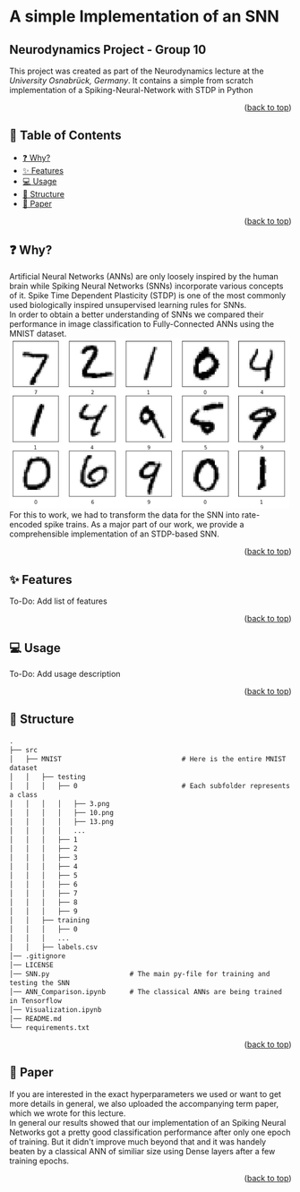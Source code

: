# A simple Implementation of an SNN
## Neurodynamics Project - Group 10
This project was created as part of the Neurodynamics lecture at the _University Osnabrück, Germany_. It contains a simple from scratch implementation of a Spiking-Neural-Network with STDP in Python
<p align="right">(<a href="#top">back to top</a>)</p>

## 📖 Table of Contents
  - [❓ Why?](#-why)
  - [✨ Features](#-features)
  - [💻 Usage](#-usage)
  - [💾 Structure](#-structure)
  - [📃 Paper](#-paper)
  <p align="right">(<a href="#top">back to top</a>)</p>

## ❓ Why?
Artificial Neural Networks (ANNs) are only loosely inspired by the human brain while Spiking Neural Networks (SNNs) incorporate various concepts of it.
Spike Time Dependent Plasticity (STDP) is one of the most commonly used biologically inspired unsupervised learning rules for SNNs.<br/>
In order to obtain a better understanding of SNNs we compared their performance in image classification to Fully-Connected ANNs using the MNIST dataset. <br /> 
<img src="Images/MNISTDatasetSample.JPG" alt="MNIST Example Images" width="500" /> <br /> 
For this to work, we had to transform the data for the SNN into rate-encoded spike trains.
As a major part of our work, we provide a comprehensible implementation of an STDP-based SNN.
<p align="right">(<a href="#top">back to top</a>)</p>

## ✨ Features
To-Do: Add list of features
<p align="right">(<a href="#top">back to top</a>)</p>

## 💻 Usage
To-Do: Add usage description
<p align="right">(<a href="#top">back to top</a>)</p>

## 💾 Structure
<!-- Project Structure -->

    .
    ├── src                    
    │   ├── MNIST                              # Here is the entire MNIST dataset          
    │   │   ├── testing
    │   │   │   ├── 0                          # Each subfolder represents a class
    │   │   │   │   ├── 3.png
    │   │   │   │   ├── 10.png
    │   │   │   │   ├── 13.png
    │   │   │   │   ...
    │   │   │   ├── 1
    │   │   │   ├── 2
    │   │   │   ├── 3
    │   │   │   ├── 4
    │   │   │   ├── 5
    │   │   │   ├── 6
    │   │   │   ├── 7
    │   │   │   ├── 8
    │   │   │   ├── 9
    │   │   ├── training
    │   │   │   ├── 0
    │   │   │   ...
    │   │   ├── labels.csv
    │── .gitignore
    │── LICENSE
    │── SNN.py                    # The main py-file for training and testing the SNN
    │── ANN_Comparison.ipynb      # The classical ANNs are being trained in Tensorflow
    │── Visualization.ipynb
    │── README.md
    └── requirements.txt

<p align="right">(<a href="#top">back to top</a>)</p>

## 📃 Paper
If you are interested in the exact hyperparameters we used or want to get more details in general, we also uploaded the accompanying term paper, which we wrote for this lecture.<br/>
In general our results showed that our implementation of an Spiking Neural Networks got a pretty good classification performance after only one epoch of training. But it didn't improve much beyond that and it was handely beaten by a classical ANN of similiar size using Dense layers after a few training epochs.
<p align="right">(<a href="#top">back to top</a>)</p>
